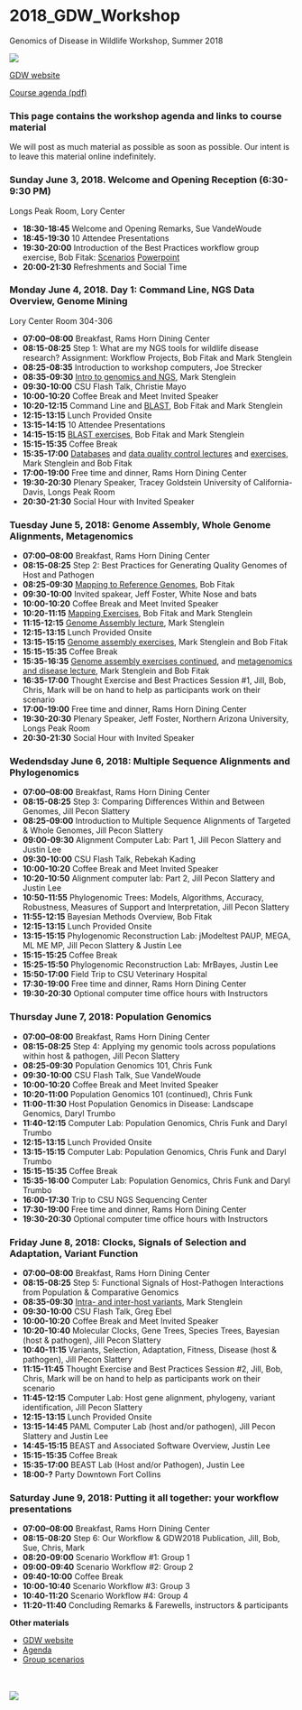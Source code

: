 # 2018_GDW_Workshop
Genomics of Disease in Wildlife Workshop, Summer 2018

<img src="http://gdwworkshop.colostate.edu/media/sites/131/2016/11/GDW.png">

[GDW website](https://gdwworkshop.colostate.edu/)


[Course agenda (pdf)](./GDW2018_Agenda.pdf)

### This page contains the workshop agenda and links to course material 

We will post as much material as possible as soon as possible. Our intent is to leave this material online indefinitely.

### Sunday June 3, 2018. Welcome and Opening Reception (6:30-9:30 PM) 
Longs Peak Room, Lory Center

 * **18:30-18:45**  Welcome and Opening Remarks, Sue VandeWoude  
 * **18:45-19:30**  10 Attendee Presentations
 * **19:30-20:00**  Introduction of the Best Practices workflow group exercise, Bob Fitak: [Scenarios](./GDW_2018_scenarios.pdf) [Powerpoint](./lectures/Fitak_GWD2018_GroupActivity.pdf)  
 * **20:00-21:30**  Refreshments and Social Time

### Monday June 4, 2018. Day 1: Command Line, NGS Data Overview, Genome Mining
Lory Center Room 304-306

 * **07:00–08:00**  Breakfast, Rams Horn Dining Center
 * **08:15-08:25**  Step 1: What are my NGS tools for wildlife disease research? Assignment: Workflow Projects, Bob Fitak and Mark Stenglein
 * **08:25-08:35**  Introduction to workshop computers, Joe Strecker
 * **08:35-09:30**  [Intro to genomics and NGS](./lectures/Stenglein_introduction_to_genomics_and_sequencing_lecture.pdf), Mark Stenglein 
 * **09:30-10:00**  CSU Flash Talk, Christie Mayo
 * **10:00-10:20**  Coffee Break and Meet Invited Speaker
 * **10:20-12:15**  Command Line and [BLAST](./lectures/Fitak_GWD2017_Blast.pdf), Bob Fitak and Mark Stenglein
 * **12:15-13:15**  Lunch Provided Onsite
 * **13:15-14:15**  10 Attendee Presentations
 * **14:15-15:15**  [BLAST exercises](./exercises/Blast_exercise.md), Bob Fitak and Mark Stenglein
 * **15:15-15:35**  Coffee Break
 * **15:35-17:00**  [Databases](./lectures/Stenglein_databases_lecture.pdf) and [data quality control lectures](./lectures/Fitak_GWD2017_NGS-QC.pdf) and [exercises](./exercises/download_exercise.md), Mark Stenglein and Bob Fitak
 * **17:00-19:00**  Free time and dinner, Rams Horn Dining Center 
 * **19:30-20:30**  Plenary Speaker, Tracey Goldstein University of California-Davis, Longs Peak Room 
 * **20:30-21:30**  Social Hour with Invited Speaker

### Tuesday June 5, 2018: Genome Assembly, Whole Genome Alignments, Metagenomics

 * **07:00–08:00**  Breakfast, Rams Horn Dining Center
 * **08:15-08:25**  Step 2: Best Practices for Generating Quality Genomes of Host and Pathogen
 * **08:25-09:30**  [Mapping to Reference Genomes](./lectures/Fitak_GWD2017_Mapping.pdf), Bob Fitak
 * **09:30-10:00**  Invited spakear, Jeff Foster, White Nose and bats
 * **10:00-10:20**  Coffee Break and Meet Invited Speaker
 * **10:20-11:15**  [Mapping Exercises](./exercises/mapping_assembly_exercise.md), Bob Fitak and Mark Stenglein
 * **11:15-12:15**  [Genome Assembly lecture](./lectures/Stenglein_de_novo_assembly_lecture.pdf), Mark Stenglein
 * **12:15-13:15**  Lunch Provided Onsite
 * **13:15-15:15**  [Genome assembly exercises](./exercises/mapping_assembly_exercise.md), Mark Stenglein and Bob Fitak
 * **15:15-15:35**  Coffee Break
 * **15:35-16:35**  [Genome assembly exercises continued](./exercises/mapping_assembly_exercise.md), and [metagenomics and disease lecture](./lectures/Stenglein_metagenomics_lecture.pdf), Mark Stenglein and Bob Fitak
 * **16:35-17:00**  Thought Exercise and Best Practices Session #1, Jill, Bob, Chris, Mark will be on hand to help as participants work on their scenario
 * **17:00-19:00**  Free time and dinner, Rams Horn Dining Center 
 * **19:30-20:30**  Plenary Speaker, Jeff Foster, Northern Arizona University, Longs Peak Room 
 * **20:30-21:30**  Social Hour with Invited Speaker

### Wedendsday June 6, 2018: Multiple Sequence Alignments and Phylogenomics

 * **07:00–08:00**  Breakfast, Rams Horn Dining Center
 * **08:15-08:25**  Step 3: Comparing Differences Within and Between Genomes, Jill Pecon Slattery
 * **08:25-09:00**  Introduction to Multiple Sequence Alignments of Targeted & Whole Genomes, Jill Pecon Slattery
 * **09:00-09:30**  Alignment Computer Lab: Part 1, Jill Pecon Slattery and Justin Lee
 * **09:30-10:00**  CSU Flash Talk, Rebekah Kading
 * **10:00-10:20**  Coffee Break and Meet Invited Speaker
 * **10:20-10:50**  Alignment computer lab: Part 2, Jill Pecon Slattery and Justin Lee
 * **10:50-11:55**  Phylogenomic Trees: Models, Algorithms, Accuracy, Robustness, Measures of Support and Interpretation, Jill Pecon Slattery
 * **11:55-12:15**  Bayesian Methods Overview, Bob Fitak
 * **12:15-13:15**  Lunch Provided Onsite
 * **13:15-15:15**  Phylogenomic Reconstruction Lab: jModeltest PAUP, MEGA, ML ME MP, Jill Pecon Slattery & Justin Lee
 * **15:15-15:25**  Coffee Break
 * **15:25-15:50**  Phylogenomic Reconstruction Lab: MrBayes, Justin Lee
 * **15:50-17:00**  Field Trip to CSU Veterinary Hospital
 * **17:30-19:00**  Free time and dinner, Rams Horn Dining Center 
 * **19:30-20:30**  Optional computer time office hours with Instructors

### Thursday June 7, 2018: Population Genomics

 * **07:00–08:00**  Breakfast, Rams Horn Dining Center
 * **08:15-08:25**  Step 4: Applying my genomic tools across populations within host & pathogen, Jill Pecon Slattery
 * **08:25-09:30**  Population Genomics 101, Chris Funk
 * **09:30-10:00**  CSU Flash Talk, Sue VandeWoude
 * **10:00-10:20**  Coffee Break and Meet Invited Speaker
 * **10:20-11:00**  Population Genomics 101 (continued), Chris Funk
 * **11:00-11:30**  Host Population Genomics in Disease: Landscape Genomics, Daryl Trumbo
 * **11:40-12:15**  Computer Lab: Population Genomics, Chris Funk and Daryl Trumbo
 * **12:15-13:15**  Lunch Provided Onsite
 * **13:15-15:15**  Computer Lab: Population Genomics, Chris Funk and Daryl Trumbo
 * **15:15-15:35**  Coffee Break
 * **15:35-16:00**  Computer Lab: Population Genomics, Chris Funk and Daryl Trumbo
 * **16:00-17:30**  Trip to CSU NGS Sequencing Center
 * **17:30-19:00**  Free time and dinner, Rams Horn Dining Center 
 * **19:30-20:30**  Optional computer time office hours with Instructors

### Friday June 8, 2018: Clocks, Signals of Selection and Adaptation, Variant Function

 * **07:00–08:00**  Breakfast, Rams Horn Dining Center
 * **08:15-08:25**  Step 5: Functional Signals of Host-Pathogen Interactions from Population & Comparative Genomics 
 * **08:35-09:30**  [Intra- and inter-host variants](./lectures/Stenglein_intrahost_variants.pdf), Mark Stenglein
 * **09:30-10:00**  CSU Flash Talk, Greg Ebel
 * **10:00-10:20**  Coffee Break and Meet Invited Speaker
 * **10:20-10:40**  Molecular Clocks, Gene Trees, Species Trees, Bayesian (host & pathogen), Jill Pecon Slattery
 * **10:40-11:15**  Variants, Selection, Adaptation, Fitness, Disease (host & pathogen), Jill Pecon Slattery
 * **11:15-11:45**  Thought Exercise and Best Practices Session #2, Jill, Bob, Chris, Mark will be on hand to help as participants work on their scenario
 * **11:45-12:15**  Computer Lab: Host gene alignment, phylogeny, variant identification, Jill Pecon Slattery
 * **12:15-13:15**  Lunch Provided Onsite
 * **13:15-14:45**  PAML Computer Lab (host and/or pathogen), Jill Pecon Slattery and Justin Lee
 * **14:45-15:15**  BEAST and Associated Software Overview, Justin Lee
 * **15:15-15:35**  Coffee Break
 * **15:35-17:00**  BEAST Lab (Host and/or Pathogen), Justin Lee
 * **18:00-?**      Party Downtown Fort Collins    

### Saturday June 9, 2018: Putting it all together: your workflow presentations

 * **07:00–08:00**  Breakfast, Rams Horn Dining Center
 * **08:15-08:20**  Step 6: Our Workflow & GDW2018 Publication, Jill, Bob, Sue, Chris, Mark
 * **08:20-09:00**  Scenario Workflow #1: Group 1
 * **09:00-09:40**  Scenario Workflow #2: Group 2 
 * **09:40-10:00**  Coffee Break
 * **10:00-10:40**  Scenario Workflow #3: Group 3
 * **10:40-11:20**  Scenario Workflow #4: Group 4
 * **11:20-11:40**  Concluding Remarks & Farewells, instructors & participants




**Other materials**

* [GDW website](https://gdwworkshop.colostate.edu/)
* [Agenda](./GDW2018_Agenda.pdf)
* [Group scenarios](./GDW_2018_scenarios.pdf)





<br><br><img src="./images/gdw_panorama.jpg">

